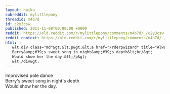 ```yaml
---
layout: haiku
subreddit: mylittlepony
threadid: m4b7d
id: c2y3csw
published: 2011-11-08T00:00:00 +0000
reddit: https://old.reddit.com/r/mylittlepony/comments/m4b7d/_/c2y3csw
reddit_context: https://old.reddit.com/r/mylittlepony/comments/m4b7d/_/c2y3csw?context=3
html: |
   &lt;div class="md"&gt;&lt;p&gt;&lt;a href="/rderpwizard" title="Always Relevant / 404: Comfort Not Found / Paper Bag Princess"&gt;&lt;/a&gt; Improvised pole dance&lt;br/&gt;
   Berry&amp;#39;s sweet song in night&amp;#39;s depth&lt;br/&gt;
   Would show her the day.&lt;/p&gt;
   &lt;/div&gt;
---
```


[](/rderpwizard "Always Relevant / 404: Comfort Not Found / Paper Bag Princess") Improvised pole dance  
Berry's sweet song in night's depth  
Would show her the day.